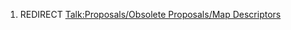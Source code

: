 1.  REDIRECT [Talk:Proposals/Obsolete Proposals/Map
    Descriptors](Talk:Proposals/Obsolete_Proposals/Map_Descriptors "wikilink")